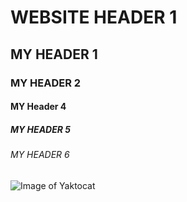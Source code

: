 # WEBSITE HEADER 1
## MY HEADER 1
### MY HEADER 2
#### MY Header 4
##### MY HEADER 5
###### MY HEADER 6
![Image of Yaktocat](https://octodex.github.com/images/yaktocat.png)
